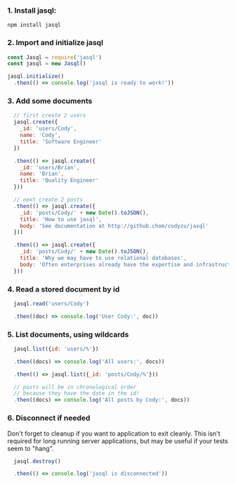 ### 1. Install jasql:

```
npm install jasql
```

### 2. Import and initialize jasql

```javascript
const Jasql = require('jasql')
const jasql = new Jasql()

jasql.initialize()
  .then(() => console.log('jasql is ready to work!'))
```

### 3. Add some documents

```javascript
  // first create 2 users
  jasql.create({
    _id: 'users/Cody',
    name: 'Cody',
    title: 'Software Engineer'
  })

  .then(() => jasql.create({
    _id: 'users/Brian',
    name: 'Brian',
    title: 'Quality Engineer'
  }))

  // next create 2 posts
  .then(() => jasql.create({
    _id: 'posts/Cody/' + new Date().toJSON(),
    title: 'How to use jasql',
    body: 'See documentation at http://github.chom/codyzu/jasql'
  }))

  .then(() => jasql.create({
    _id: 'posts/Cody/' + new Date().toJSON(),
    title: 'Why we may have to use relational databases',
    body: 'Often enterprises already have the expertise and infrastructure for relational databases and we have no choice.'
  }))
```

### 4. Read a stored document by id

```javascript
  jasql.read('users/Cody')

  .then((doc) => console.log('User Cody:', doc))
```

### 5. List documents, using wildcards

```javascript
  jasql.list({id: 'users/%'})

  .then((docs) => console.log('All users:', docs))

  .then(() => jasql.list({_id: 'posts/Cody/%'}))

  // posts will be in chronological order
  // because they have the date in the id!
  .then((docs) => console.log('All posts by Cody:', docs))
```

### 6. Disconnect if needed

Don't forget to cleanup if you want to application to exit cleanly.
This isn't required for long running server applications, but may be useful if your tests seem to "hang".

```javascript
  jasql.destroy()

  .then(() => console.log('jasql is disconnected'))
```
